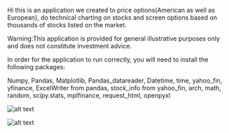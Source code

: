 Hi this is an application we created to price options(American as well as European), do technical charting on stocks and screen options based on thousands of stocks listed on the market.

Warning:This application is provided for general illustrative purposes only and does not constitute investment advice. 


In order for the application to run correctly, you will need to install the following packages:

Numpy,
Pandas,
Matplotlib,
Pandas_datareader,
Datetime,
time,
yahoo_fin,
yfinance,
ExcelWriter from pandas,
stock_info from yahoo_fin,
arch,
math,
random,
scipy.stats,
mplfinance,
request_html,
openpyxl

![alt text](https://github.com/[username]/[reponame]/blob/[branch]/image.jpg?raw=true)

![alt text](https://github.com/[username]/[reponame]/blob/[branch]/image.jpg?raw=true)

